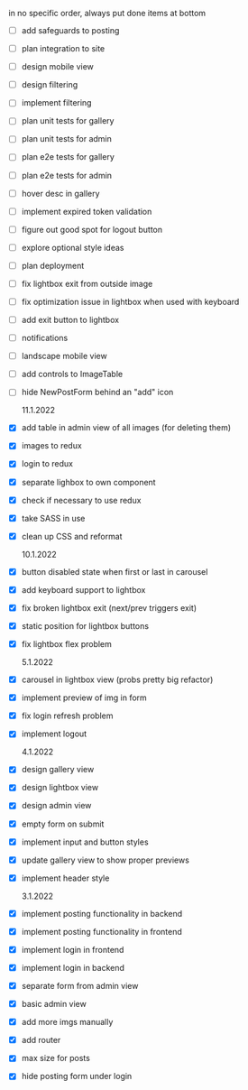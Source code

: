 in no specific order, always put done items at bottom

- [ ] add safeguards to posting
- [ ] plan integration to site
- [ ] design mobile view
- [ ] design filtering
- [ ] implement filtering
- [ ] plan unit tests for gallery
- [ ] plan unit tests for admin
- [ ] plan e2e tests for gallery
- [ ] plan e2e tests for admin
- [ ] hover desc in gallery
- [ ] implement expired token validation
- [ ] figure out good spot for logout button
- [ ] explore optional style ideas
- [ ] plan deployment
- [ ] fix lightbox exit from outside image
- [ ] fix optimization issue in lightbox when used with keyboard
- [ ] add exit button to lightbox
- [ ] notifications
- [ ] landscape mobile view
- [ ] add controls to ImageTable
- [ ] hide NewPostForm behind an "add" icon

  11.1.2022

- [x] add table in admin view of all images (for deleting them)
- [x] images to redux
- [x] login to redux
- [x] separate lighbox to own component
- [x] check if necessary to use redux
- [x] take SASS in use
- [x] clean up CSS and reformat

  10.1.2022

- [x] button disabled state when first or last in carousel
- [x] add keyboard support to lightbox
- [x] fix broken lightbox exit (next/prev triggers exit)
- [x] static position for lightbox buttons
- [x] fix lightbox flex problem

  5.1.2022

- [x] carousel in lightbox view (probs pretty big refactor)
- [x] implement preview of img in form
- [x] fix login refresh problem
- [x] implement logout

  4.1.2022

- [x] design gallery view
- [x] design lightbox view
- [x] design admin view
- [x] empty form on submit
- [x] implement input and button styles
- [x] update gallery view to show proper previews
- [x] implement header style

  3.1.2022

- [x] implement posting functionality in backend
- [x] implement posting functionality in frontend
- [x] implement login in frontend
- [x] implement login in backend
- [x] separate form from admin view
- [x] basic admin view
- [x] add more imgs manually
- [x] add router
- [x] max size for posts
- [x] hide posting form under login
